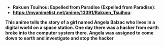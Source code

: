 <!--
  Hi there! Thank you for sumbiting a PR!
  Before you make PR, please fill this form
-->

- **Rakuen Tsuihou: Expelled from Paradise (Expelled from Paradise)**: <!-- Write anime's title here -->
- **https://myanimelist.net/anime/13391/Rakuen_Tsuihou**: <!-- Write MyAnimeList's link here -->

**This anime tells the story of a girl named Angela Balzac who lives in a digital world on a space station. One day there was a hacker from earth broke into the computer system there. Angela was assigned to come down to earth and investigate and stop the hacker**

<!-- write your answer -->
<!-- for example: Some of characher of this anime are programmer/hacker -->
